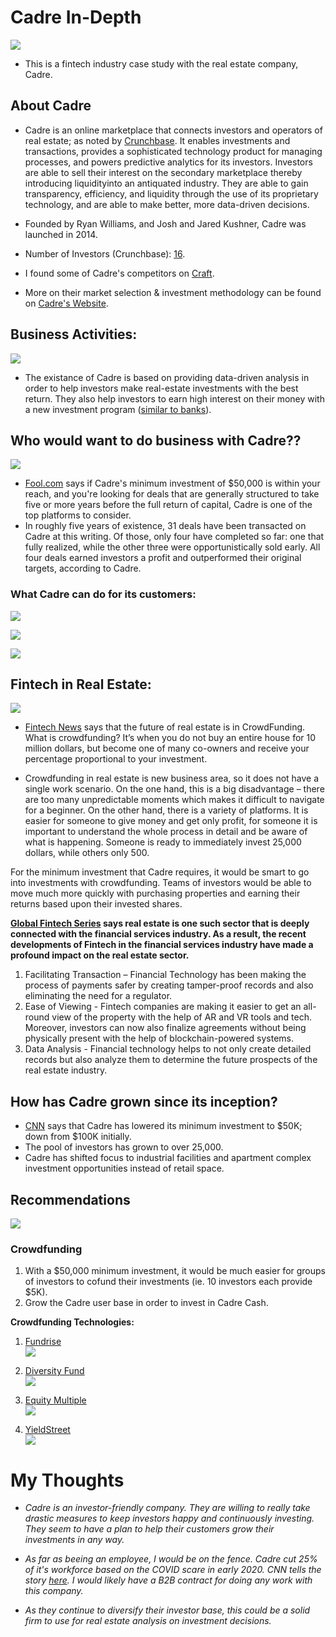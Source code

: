 # Cadre In-Depth
![](https://cdn.cadre.com/assets/img/public/cadre-logo-black-600x600.png)


* This is a fintech industry case study with the real estate company, Cadre. 

## About Cadre

* Cadre is an online marketplace that connects investors and operators of real estate; as noted by [Crunchbase][1]. It enables investments and transactions, provides a sophisticated technology product for managing processes, and powers predictive analytics for its investors. Investors are able to sell their interest on the secondary marketplace thereby introducing liquidityinto an antiquated industry. They are able to gain transparency, efficiency, and liquidity through the use of its proprietary technology, and are able to make better, more data-driven decisions.   
* Founded by Ryan Williams, and Josh and Jared Kushner, Cadre was launched in 2014.  
* Number of Investors (Crunchbase): [16][3].  
* I found some of Cadre's competitors on [Craft][4].   

* More on their market selection & investment methodology can be found on [Cadre's Website][2].

[1]: https://www.crunchbase.com/organization/cadre-2
[2]: https://cadre.com/insights/challenge-of-market-selection-cadre-approach
[3]: https://www.crunchbase.com/organization/cadre-2/company_financials
[4]: https://craft.co/cadre/competitors


## Business Activities:
![](https://cadre.com/insights/content/images/size/w2000/2020/09/Market-Selection-0.PNG)

* The existance of Cadre is based on providing data-driven analysis in order to help investors make real-estate investments with the best return. They also help investors to earn high interest on their money with a new investment program ([similar to banks][5]).

[5]: https://cadre.com/cash

## Who would want to do business with Cadre??    

![](https://m.foolcdn.com/media/millionacres/images/cadre_browse.width-800.png)   

* [Fool.com][6] says if Cadre's minimum investment of $50,000 is within your reach, and you're looking for deals that are generally structured to take five or more years before the full return of capital, Cadre is one of the top platforms to consider.    
* In roughly five years of existence, 31 deals have been transacted on Cadre at this writing. Of those, only four have completed so far: one that fully realized, while the other three were opportunistically sold early. All four deals earned investors a profit and outperformed their original targets, according to Cadre.

[6]: https://www.fool.com/millionacres/real-estate-investing/crowdfunding/cadre-commercial-real-estate-crowdfunding-review/

### What Cadre can do for its customers:
![](https://cadre.com/insights/content/images/2020/09/Market-Selection-3.PNG)

![](https://cadre.com/insights/content/images/2020/09/Market-Selection-4.PNG)

![](https://cadre.com/insights/content/images/2020/09/Market-Selection-2.PNG)


## Fintech in Real Estate:

![](https://cdn.shortpixel.ai/client/q_glossy,ret_img,w_750/https://www.fintechnews.org/wp-content/uploads/2020/09/1.jpg)

* [Fintech News][7] says that the future of real estate is in CrowdFunding. What is crowdfunding? It’s when you do not buy an entire house for 10 million dollars, but become one of many co-owners and receive your percentage proportional to your investment.

* Crowdfunding in real estate is new business area, so it does not have a single work scenario. On the one hand, this is a big disadvantage – there are too many unpredictable moments which makes it difficult to navigate for a beginner. On the other hand, there is a variety of platforms. It is easier for someone to give money and get only profit, for someone it is important to understand the whole process in detail and be aware of what is happening. Someone is ready to immediately invest 25,000 dollars, while others only 500.   

[7]: https://www.fintechnews.org/the-future-of-real-estate-a-crowdfunding-revolution/

For the minimum investment that Cadre requires, it would be smart to go into investments with crowdfunding. Teams of investors would be able to move much more quickly with purchasing properties and earning their returns based upon their invested shares.

**[Global Fintech Series][8] says real estate is one such sector that is deeply connected with the financial services industry. As a result, the recent developments of Fintech in the financial services industry have made a profound impact on the real estate sector.**

1. Facilitating Transaction – Financial Technology has been making the process of payments safer by creating tamper-proof records and also eliminating the need for a regulator.   
2. Ease of Viewing - Fintech companies are making it easier to get an all-round view of the property with the help of AR and VR tools and tech. Moreover, investors can now also finalize agreements without being physically present with the help of blockchain-powered systems.   
3. Data Analysis - Financial technology helps to not only create detailed records but also analyze them to determine the future prospects of the real estate industry.   

[8]: https://globalfintechseries.com/how-is-fintech-redefining-real-estate/


## How has Cadre grown since its inception?
* [CNN][9] says that Cadre has lowered its minimum investment to $50K; down from $100K initially.   
* The pool of investors has grown to over 25,000.    
* Cadre has shifted focus to industrial facilities and apartment complex investment opportunities instead of retail space.

[9]: https://www.cnn.com/2020/09/21/investing/real-estate-cadre-savings-account/index.html

## Recommendations
![](https://ahmadsb.com/wp-content/uploads/2013/07/chi-carol-sente-crowdfunding-1871-20150302.jpeg)

### Crowdfunding

1. With a $50,000 minimum investment, it would be much easier for groups of investors to cofund their investments (ie. 10 investors each provide $5K).    
2. Grow the Cadre user base in order to invest in Cadre Cash.

**Crowdfunding Technologies:** 
1. [Fundrise][10]   
![](https://d10cq78zmnjvsx.cloudfront.net/interface/logo-hz-color.svg)   

2. [Diversity Fund][11]   
![](https://cdn.nerdwallet.com/investing/logos/DiversyFundLogo.png)   

3. [Equity Multiple][12]   
![](https://cdn.nerdwallet.com/investing/logos/EquityMultiple_logo.png)   

4. [YieldStreet][13]   
![](https://cdn.nerdwallet.com/investing/logos/YSLogo.png)   

[10]: https://fundrise.com/
[11]: https://diversyfund.com/?utm_source=www.google.com%2F
[12]: https://www.equitymultiple.com/
[13]: https://www.yieldstreet.com/raise-capital


# My Thoughts
* *Cadre is an investor-friendly company. They are willing to really take drastic measures to keep investors happy and continuously investing. They seem to have a plan to help their customers grow their investments in any way.*   
* *As far as beeing an employee, I would be on the fence. Cadre cut 25% of it's workforce based on the COVID scare in early 2020. CNN tells the story [here][9]. I would likely have a B2B contract for doing any work with this company.*  

* *As they continue to diversify their investor base, this could be a solid firm to use for real estate analysis on investment decisions.*
